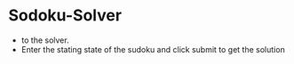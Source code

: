 # Sodoku-Solver
* to the solver.
* Enter the stating state of the sudoku and click submit to get the solution  


